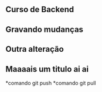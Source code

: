 ## Curso de Backend
## Gravando mudanças 

## Outra alteração

## Maaaais um titulo ai ai

*comando git push
*comando git pull

